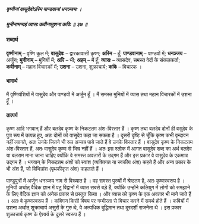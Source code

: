 ##### वृष्णीनां वासुदेवोऽस्मि पाण्डवानां धनञ्जयः ।
##### मुनीनामप्यहं व्यासः कवीनामुशना कविः ॥ ३७ ॥

#### शब्दार्थ

**वृष्णीनाम्** – वृष्णि कुल में; **वासुदेवः** – द्वारकावासी कृष्ण; **अस्मि** – हूँ; **पाण्डवानाम्** – पाण्डवों में; **धनञ्जय** – अर्जुन; **मुनीनाम्** – मुनियों में; **अपि** – भी; **अहम्** – मैं हूँ; **व्यासः** – व्यासदेव, समस्त वेदों के संकलकर्ता; **कवीनाम्** – महान विचारकों में; **उशना** – उशना, शुक्राचार्य; **कविः** – विचारक ।

#### भावार्थ

मैं वृष्णिवंशियों में वासुदेव और पाण्डवों में अर्जुन हूँ । मैं समस्त मुनियों में व्यास तथा महान विचारकों में उशना हूँ ।

#### तात्पर्य

कृष्ण आदि भगवान् हैं और बलदेव कृष्ण के निकटतम अंश-विस्तार हैं । कृष्ण तथा बलदेव दोनों ही वसुदेव के पुत्र रूप में उत्पन्न हुए, अतः दोनों को वासुदेव कहा जा सकता है । दूसरी दृष्टि से चूँकि कृष्ण कभी वृन्दावन नहीं त्यागते, अतः उनके जितने भी रूप अन्यत्र पाये जाते हैं वे उनके विस्तार हैं । वासुदेव कृष्ण के निकटतम अंश-विस्तार हैं, अतः वासुदेव कृष्ण से भिन्न नहीं हैं । अतः इस श्लोक में आगत वासुदेव शब्द का अर्थ बलदेव या बलराम माना जाना चाहिए क्योंकि वे समस्त अवतारों के उद्गम हैं और इस प्रकार वे वासुदेव के एकमात्र उद्गम हैं । भगवान् के निकटतम अंशों को स्वांश (व्यक्तिगत या स्वकीय अंश) कहते हैं और अन्य प्रकार के भी अंश हैं, जो विभिन्नांश (पृथकीकृत अंश) कहलाते हैं ।

पाण्डुपुत्रों में अर्जुन धनञ्जय नाम से विख्यात है । वह समस्त पुरुषों में श्रेष्ठतम है, अतः कृष्णस्वरूप है । मुनियों अर्थात् वैदिक ज्ञान में पटु विद्वानों में व्यास सबसे बड़े हैं, क्योंकि उन्होंने कलियुग में लोगों को समझाने के लिए वैदिक ज्ञान को अनेक प्रकार से प्रस्तुत किया । और व्यास को कृष्ण के एक अवतार भी माने जाते हैं । अतः वे कृष्णस्वरूप हैं । कविगण किसी विषय पर गम्भीरता से विचार करने में समर्थ होते हैं । कवियों में उशना अर्थात् शुक्राचार्य असुरों के गुरु थे, वे अत्यधिक बुद्धिमान तथा दूरदर्शी राजनेता थे । इस प्रकार शुक्राचार्य कृष्ण के ऐश्वर्य के दूसरे स्वरूप हैं ।